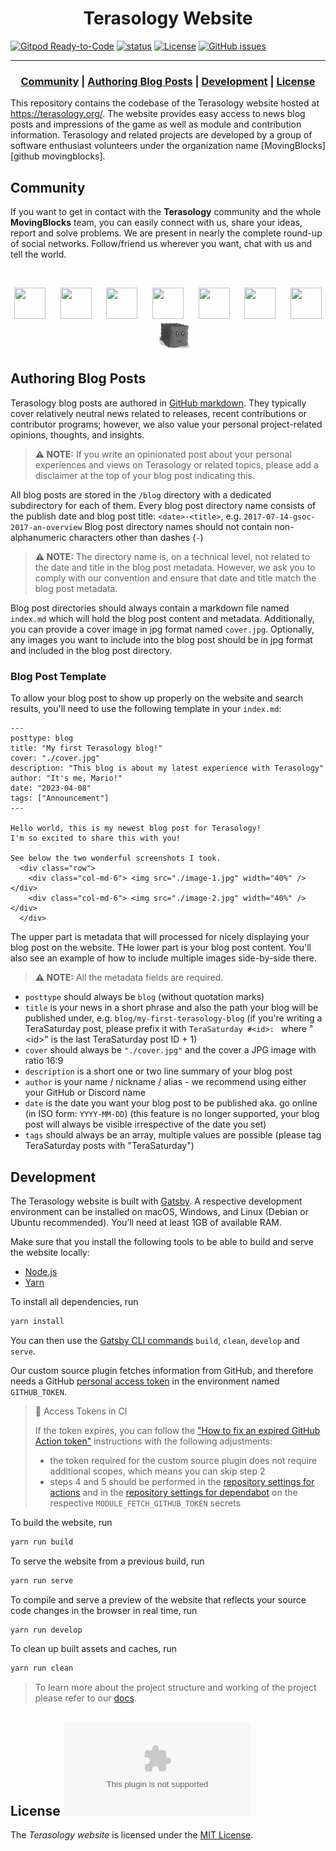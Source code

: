 <h1 align="center">Terasology Website</h1>

[![Gitpod Ready-to-Code](https://img.shields.io/badge/Gitpod-Ready--to--Code-blue?logo=gitpod)](https://gitpod.io/#https://github.com/MovingBlocks/movingblocks.github.com) 
[![status](https://img.shields.io/badge/status-pre--alpha-red.svg)](https://github.com/MovingBlocks/movingblocks.github.com)
[![License](https://img.shields.io/badge/license-MIT-brightgreen.svg)](https://opensource.org/licenses/MIT)
[![GitHub issues](https://img.shields.io/github/issues/MovingBlocks/movingblocks.github.com.svg)](https://github.com/MovingBlocks/movingblocks.github.com/issues/)

---

<h3 align="center"><b>
  <a href="#community">Community</a> | 
  <a href="#authoring-blog-posts">Authoring Blog Posts</a> | 
  <a href="#development">Development</a> | 
  <a href="#license">License</a>
</b></h3>

This repository contains the codebase of the Terasology website hosted at https://terasology.org/. The website provides easy access to news blog posts and impressions of the game as well as module and contribution information. Terasology and related projects are developed by a group of software enthusiast volunteers under the organization name [MovingBlocks][github movingblocks].

## Community

If you want to get in contact with the **Terasology** community and the whole **MovingBlocks** team, you can easily connect with us, share your ideas, report and solve problems.
We are present in nearly the complete round-up of social networks. Follow/friend us wherever you want, chat with us and tell the world.

&nbsp;

<p align="center">
    <a title="Discord" href="https://discord.gg/terasology"><img src="https://raw.githubusercontent.com/FortAwesome/Font-Awesome/6.x/svgs/brands/discord.svg" width="50" height="50" /></a>
    &nbsp;&nbsp;&nbsp;&nbsp;
    <a title="Twitter" href="https://twitter.com/Terasology"><img src="https://raw.githubusercontent.com/FortAwesome/Font-Awesome/6.x/svgs/brands/twitter.svg" width="50" height="50" /></a>
    &nbsp;&nbsp;&nbsp;&nbsp;
    <a title="Facebook" href="https://www.facebook.com/Terasology"><img src="https://raw.githubusercontent.com/FortAwesome/Font-Awesome/6.x/svgs/brands/facebook.svg" width="50" height="50" /></a>
    &nbsp;&nbsp;&nbsp;&nbsp;
    <a title="Reddit" href="http://www.reddit.com/r/Terasology"><img src="https://raw.githubusercontent.com/FortAwesome/Font-Awesome/6.x/svgs/brands/reddit.svg" width="50" height="50" /></a>
    &nbsp;&nbsp;&nbsp;&nbsp;
    <a title="Youtube" href="https://www.youtube.com/user/blockmaniaTV"><img src="https://raw.githubusercontent.com/FortAwesome/Font-Awesome/6.x/svgs/brands/youtube.svg" width="50" height="50" /></a>
    &nbsp;&nbsp;&nbsp;&nbsp;
    <a title="Patreon" href="https://www.patreon.com/Terasology"><img src="https://raw.githubusercontent.com/FortAwesome/Font-Awesome/6.x/svgs/brands/patreon.svg" width="50" height="50" /></a>
    &nbsp;&nbsp;&nbsp;&nbsp;
    <a title="GitHub Issues" href="https://github.com/MovingBlocks/movingblocks.github.com/issues"><img src="https://raw.githubusercontent.com/FortAwesome/Font-Awesome/6.x/svgs/brands/github.svg" width="50" height="50" /></a>
    &nbsp;&nbsp;&nbsp;&nbsp;
    <a title="Terasology Forum" href="https://forum.terasology.org"><img src="./static/logos/gooey_gray.png" width="48px"/></a>
</p>


## Authoring Blog Posts

Terasology blog posts are authored in [GitHub markdown](https://docs.github.com/en/get-started/writing-on-github/getting-started-with-writing-and-formatting-on-github/basic-writing-and-formatting-syntax). They typically cover relatively neutral news related to releases, recent contributions or contributor programs; however, we also value your personal project-related opinions, thoughts, and insights.

> **⚠️ NOTE:** If you write an opinionated post about your personal experiences and views on Terasology or related topics, please add a disclaimer at the top of your blog post indicating this.

All blog posts are stored in the `/blog` directory with a dedicated subdirectory for each of them.
Every blog post directory name consists of the publish date and blog post title: `<date>-<title>`, e.g. `2017-07-14-gsoc-2017-an-overview`
Blog post directory names should not contain non-alphanumeric characters other than dashes (`-`)

> **⚠️ NOTE:** The directory name is, on a technical level, not related to the date and title in the blog post metadata. However, we ask you to comply with our convention and ensure that date and title match the blog post metadata.

Blog post directories should always contain a markdown file named `index.md` which will hold the blog post content and metadata.
Additionally, you can provide a cover image in jpg format named `cover.jpg`.
Optionally, any images you want to include into the blog post should be in jpg format and included in the blog post directory.

### Blog Post Template

To allow your blog post to show up properly on the website and search results, you'll need to use the following template in your `index.md`:

```
---
posttype: blog
title: "My first Terasology blog!"
cover: "./cover.jpg"
description: "This blog is about my latest experience with Terasology"
author: "It's me, Mario!"
date: "2023-04-08"
tags: ["Announcement"]
---

Hello world, this is my newest blog post for Terasology!
I'm so excited to share this with you!

See below the two wonderful screenshots I took.
  <div class="row">
    <div class="col-md-6"> <img src="./image-1.jpg" width="40%" /> </div>
    <div class="col-md-6"> <img src="./image-2.jpg" width="40%" /> </div>
  </div>

```

The upper part is metadata that will processed for nicely displaying your blog post on the website.
THe lower part is your blog post content. You'll also see an example of how to include multiple images side-by-side there.

> **⚠️ NOTE:** All the metadata fields are required.

- `posttype` should always be `blog` (without quotation marks)
- `title` is your news in a short phrase and also the path your blog will be published under, e.g. `blog/my-first-terasology-blog`
   (if you're writing a TeraSaturday post, please prefix it with `TeraSaturday #<id>: ` where "\<id\>" is the last TeraSaturday post ID + 1)
- `cover` should always be `"./cover.jpg"` and the cover a JPG image with ratio 16:9
- `description` is a short one or two line summary of your blog post 
- `author` is your name / nickname / alias - we recommend using either your GitHub or Discord name
- `date` is the date you want your blog post to be published aka. go online (in ISO form: `YYYY-MM-DD`)
   (this feature is no longer supported, your blog post will always be visible irrespective of the date you set)
- `tags` should always be an array, multiple values are possible
   (please tag TeraSaturday posts with "TeraSaturday")



## Development

The Terasology website is built with [Gatsby](https://www.gatsbyjs.org/).
A respective development environment can be installed on macOS, Windows, and Linux (Debian or Ubuntu recommended).
You’ll need at least 1GB of available RAM.

Make sure that you install the following tools to be able to build and serve the website locally:
* [Node.js](https://nodejs.org/en/)
* [Yarn](https://yarnpkg.com/en/)


To install all dependencies, run

```sh
yarn install
```

You can then use the [Gatsby CLI commands](https://www.gatsbyjs.com/docs/reference/gatsby-cli/) `build`, `clean`, `develop` and `serve`.

Our custom source plugin fetches information from GitHub, and therefore needs a GitHub [personal access token] in the environment named `GITHUB_TOKEN`. 

[personal access token]: https://docs.github.com/en/authentication/keeping-your-account-and-data-secure/creating-a-personal-access-token

> 🧰 Access Tokens in CI
>
> If the token expires, you can follow the ["How to fix an expired GitHub Action token"](https://github.com/MovingBlocks/Terasology/wiki/Maintenance#how-to-fix-an-expired-github-action-token) instructions with the following adjustments:
> * the token required for the custom source plugin does not require additional scopes, which means you can skip step 2
> * steps 4 and 5 should be performed in the [repository settings for actions] and in the [repository settings for dependabot] on the respective `MODULE_FETCH_GITHUB_TOKEN` secrets

[repository settings for actions]: https://github.com/MovingBlocks/movingblocks.github.com/settings/secrets/actions
[repository settings for dependabot]: https://github.com/MovingBlocks/movingblocks.github.com/settings/secrets/dependabot

To build the website, run

```sh
yarn run build
```

To serve the website from a previous build, run 

```sh
yarn run serve
``` 

To compile and serve a preview of the website that reflects your source code changes in the browser in real time, run

```sh
yarn run develop
```

To clean up built assets and caches, run 

```sh
yarn run clean
```

> To learn more about the project structure and working of the project please refer to our [docs](docs/project-structure.md).


## License [![](https://img.shields.io/github/license/MovingBlocks/movingblocks.github.com)](https://opensource.org/licenses/MIT)

The _Terasology website_ is licensed under the [MIT License](https://opensource.org/licenses/MIT).
